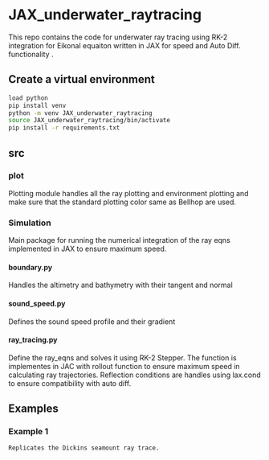 # JAX_underwater_raytracing
This repo contains the code for underwater ray tracing using RK-2 integration for Eikonal equaiton  written in JAX for speed and Auto Diff. functionality . 

## Create a virtual environment
```bash # 
load python 
pip install venv 
python -m venv JAX_underwater_raytracing 
source JAX_underwater_raytracing/bin/activate 
pip install -r requirements.txt 
```

## src
### plot
Plotting module handles all the ray plotting and environment plotting and make sure that the standard plotting color same as Bellhop are used.

### Simulation
Main package for running the numerical integration of the ray eqns implemented in JAX to ensure maximum speed.
#### boundary.py
Handles the altimetry and bathymetry with their tangent and normal
#### sound_speed.py
Defines the sound speed profile and their gradient
#### ray_tracing.py
Define the ray_eqns and solves it using RK-2 Stepper. The function is implementes in JAC with rollout function to ensure maximum speed in calculating ray trajectories. Reflection conditions are handles using lax.cond to ensure compatibility with auto diff.



## Examples

### Example 1
```
Replicates the Dickins seamount ray trace.
```